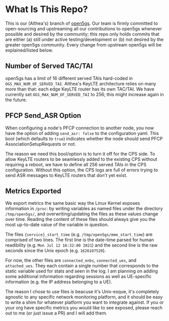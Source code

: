 # What Is This Repo?

This is our (Althea's) branch of [open5gs](https://github.com/open5gs/open5gs). Our team is firmly committed to open-sourcing and upstreaming all our contributions to open5gs whenever possible and desired by the community; this repo only holds commits that are either (a) still under active testing/development or (b) not desired by the greater open5gs community. Every change from upstream open5gs will be explained/listed below.

## Number of Served TAC/TAI
open5gs has a limit of 16 different served TAIs hard-coded in `OGS_MAX_NUM_OF_SERVED_TAI`. Althea's KeyLTE architecture relies on many more than that: each edge KeyLTE router has its own TAC/TAI. We have currently set `OGS_MAX_NUM_OF_SERVED_TAI` to 256; this might increase again in the future.

## PFCP Send_ASR Option
When configuring a node's PFCP connection to another node, you now have the option of adding `send_asr: false` to the configuration yaml. This bool (which defaults to `true`) indicates whether the node should send PFCP AssociationSetupRequests or not.

The reason we need this bool/option is to turn it off for the CPS side. To allow KeyLTE routers to be seamlessly added to the existing CPS without requiring a reboot, we have to define all 256 served TAIs in the CPS configuration. Without this option, the CPS logs are full of errors trying to send ASR messages to KeyLTE routers that don't yet exist.

## Metrics Exported
We export metrics the same basic way the Linux Kernel exposes information in `/proc`: by writing variables as named files under the directory `/tmp/open5gs/`, and overwriting/updating the files as these values change over time. Reading the content of these files should always give you the most up-to-date value of the variable in question.

The files `{service}_start_time` (e.g. `/tmp/open5gs/mme_start_time`) are comprised of two lines. The first line is the date-time parsed for human readibility (e.g. `Mon Jul 12 16:32:00 2021`) and the second line is the raw seconds since the Unix epoch (e.g. `1626107520`).

For now, the other files are `connected_enbs`, `connected_ues`, and `attached_ues`. They each contain a single number that corresponds to the static variable used for stats and seen in the log. I am planning on adding some additional information regarding sessions as well as UE-specific information (e.g. the IP address belonging to a UE).

The reason I chose to use files is beacuse it's Unix-esque, it's completely agnostic to any specific network monitoring platform, and it should be easy to write a shim for whatever platform you want to integrate against. If you or your org have specific metrics you would like to see exposed, please reach out to me (or just issue a PR) and I will add them.

